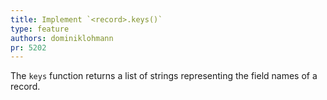 ```yaml
---
title: Implement `<record>.keys()`
type: feature
authors: dominiklohmann
pr: 5202
---
```


The `keys` function returns a list of strings representing the field names of a
record.
